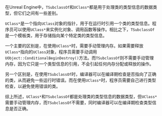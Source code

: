 在Unreal Engine中，`TSubclassOf`和`UClass*`都是用于处理类的类型信息的数据类型，但它们之间有一些差别。

`UClass*`是一个指向`UClass`对象的指针，用于在运行时引用一个类的类型信息。程序员可以使用`UClass*`来实例化对象、调用函数等操作。相比之下，`TSubclassOf`是一个模板类，用于存储指向某个特定类的类型信息。

一个主要的区别是，在使用`UClass*`时，需要手动管理内存。如果需要释放`UClass*`指向的`UClass`对象，程序员需要手动调用`UObject::ConditionalBeginDestroy()`方法。而`TSubclassOf`则不需要手动管理内存，因为它只是一个类型信息的引用，不会引起任何内存分配或释放的操作。

另一个区别是，在使用`TSubclassOf`时，编译器可以在编译期检查是否指向了正确的类，从而避免一些运行时错误。而在使用`UClass*`时，程序员需要自己进行类型检查，以避免使用错误的类。

综上所述，`UClass*`和`TSubclassOf`都是处理类的类型信息的数据类型，但`UClass*`需要手动管理内存，而`TSubclassOf`不需要，同时编译器可以在编译期检查类型信息是否正确。

